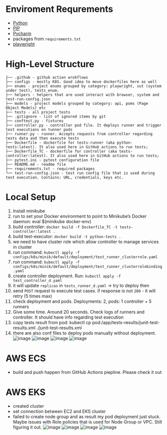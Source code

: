 # Enviroment Requrements
- [Python](https://www.python.org/downloads/)
- [PIP](https://pypi.org/project/pip/)
- [Pycharm](https://www.jetbrains.com/pycharm/)
- packages from ```requirements.txt```
- [playwright](https://playwright.dev/python/docs/intro)

# High-Level Structure
```
├── .github - github action wrokflows
├── configs - mostly K8S. Good idea to move dockerfiles here as well
├── enums - project enums grouped by category: playwright, sut (system under test), tests_enum. 
├── helpers - helpers that are used interact with browser, system and test-run-config.json
├── models - project models grouped by category: api, poms (Page Object Models) etc
├── tests - all project tests
├── .gitignore - list of ignored items by git
├── conftest.py - fixtures
├── controller.py - controller pod file. It deploys runner and trigger test executions on tunner pods
├── runner.py - runner. Accepts requests from controller regarding tests data and then execute tests
├── Dockerfile - dockerfile for tests-runner (aka python-tests:latest). It also used here in GitHub actions to run tests;
├── Dockerfile_TC - dockerfile for controller (aka tests-controller:latest). It also used here in GitHub actions to run tests;
├── pytest.ini - pytest configuration file
├── README.md - readme file 
├── requirements.txt - required packages 
└── test-run-config.json - test run config file that is used during test execution. Contains: URL, credentials, keys etc.
```
# Local Setup
1. Install minikube
2. run to set your Docker environment to point to Minikube’s Docker daemon: eval $(minikube docker-env) 
3. build controller: ``` docker build -f Dockerfile_TC -t tests-controller:latest . ```
4. build test-executor: ``` docker build -t python-tests . ```
5. we need to have cluster role which allow controller to manage services in cluster 
6. run command: ``` kubectl apply -f configs/k8s/minik/default/deployment/test_runner_clusterrole.yaml ```
7. run command: ``` kubectl apply -f configs/k8s/minik/default/deployment/test_runner_clusterrolebinding.yaml ```
8. create controller deployment. Run: ``` kubectl apply -f test_controller_d.yaml ```
9. it will update ```replicas``` in ``` tests_runner_d.yaml ``` -> try to deploy then
10. send ```POST``` request to execute test cases. if response is not ```200``` - it will retry (5 times max)
11. check deployment and pods. Deployments: 2, pods: 1 controller + 5 runners
12. Give some time. Around 20 seconds. Check logs of runners and controller. It should have info regarding test execution
13. copy tests result from pod: kubectl cp pod:/app/tests-results/junit-test-results.xml ./junit-test-results.xml
14. there are also conf files to deploy pods manually without deployment. 
![image](https://github.com/user-attachments/assets/661b1633-0559-4af7-9a1b-af8ea4aa585c)
![image](https://github.com/user-attachments/assets/44ab2577-b3bd-4a97-bd68-bc6013f11b1f)
![image](https://github.com/user-attachments/assets/965d7f19-8015-4615-9584-d6de9cfd97d6)
![image](https://github.com/user-attachments/assets/36cb3d4a-26dd-4165-94f4-a8e9e4500ec5)

# AWS ECS
- build and push happen from GitHub Actions piepline. Please check it out
# AWS EKS
- created cluster
- set connection between EC2 and EKS cluster
- failed to create node group and as result my pod deployment just stuck. Maybe issues with Role policies that is used for Node Group or VPC. Still figuring it out.
![image](https://github.com/user-attachments/assets/eaccf718-f3ce-4ff4-b905-64daa25abfaa)
![image](https://github.com/user-attachments/assets/e41abe28-ecd2-403b-9a2a-2caea4b86214)
![image](https://github.com/user-attachments/assets/18280f37-2bf8-43e8-9825-9da542dc1b2b)
![image](https://github.com/user-attachments/assets/42f5bc71-27f1-4767-98a1-04097c842664)











